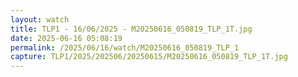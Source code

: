 ```yaml
---
layout: watch
title: TLP1 - 16/06/2025 - M20250616_050819_TLP_1T.jpg
date: 2025-06-16 05:08:19
permalink: /2025/06/16/watch/M20250616_050819_TLP_1
capture: TLP1/2025/202506/20250615/M20250616_050819_TLP_1T.jpg
---
```

